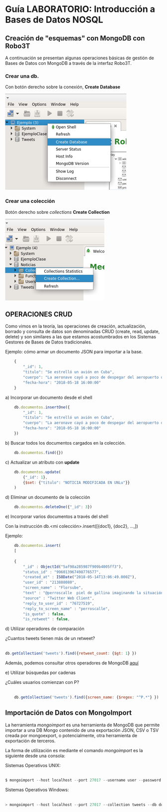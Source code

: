 # Guía LABORATORIO: Introducción a Bases de Datos NOSQL

## Creación de "esquemas" con MongoDB con Robo3T

A continuación se presentan algunas operaciones básicas de gestión de Bases de Datos con MongoDB a través de la interfaz Robo3T.

### Crear una db. 
Con botón derecho sobre la conexión, __Create Database__


![crear db](./imgs/Mongo-creardb.png)


### Crear una colección
Botón derecho sobre *collections* __Create Collection__

![crear col](./imgs/Mongo-crearcol.png)


## OPERACIONES CRUD

Como vimos en la teoría, las operaciones de creación, actualización, borrado y consulta de datos son denominadas CRUD (create, read, update, delete) y son similares a las que estamos acostumbrados en los Sistemas Gestores de Bases de Datos tradicionales.

Ejemplo: cómo armar un documento JSON para importar a la base.

```javascript
    { 
        "_id": 1,
        "titulo": "Se estrelló un avión en Cuba",
        "cuerpo": "La aeronave cayó a poco de despegar del aeropuerto de La Habana. Era un Boeing 737 de una compañía aérea subsidiaria de Cubana de Aviación. El presidente cubano Miguel Díaz-Canel se dirigió de inmediato al lugar del accidente.",
        "fecha-hora": "2018-05-18 16:00:00"
    }
```

a) Incorporar un documento desde el shell

```javascript
    db.documentos.insertOne({ 
        "_id": 1,
        "titulo": "Se estrelló un avión en Cuba",
        "cuerpo": "La aeronave cayó a poco de despegar del aeropuerto de La Habana. Era un Boeing 737 de una compañía aérea subsidiaria de Cubana de Aviación. El presidente cubano Miguel Díaz-Canel se dirigió de inmediato al lugar del accidente.",
        "fecha-hora": "2018-05-18 16:00:00"
    })
```    

b) Buscar todos los documentos cargados en la colección.
```javascript
    db.documentos.find({})
```

c) Actualizar un atributo con __update__

```javascript
    db.documentos.update(
        {"_id": 1},
        {$set: {"titulo": "NOTICIA MODIFICADA EN UNLu"}}
    )
```

d) Eliminar un documento de la colección

```javascript
    db.documentos.deleteOne({"_id": 3})
```
    
e) Incorporar varios documentos a través del shell

Con la instrucción db.<mi colección>.insert([{doc1}, {doc2}, ...,])

Ejemplo:

```javascript
    db.documentos.insert(
    [
        
    {
        "_id" : ObjectId("5af98a285987f909b4005ff3"),
        "status_id" : "996013967498776577",
        "created_at" : ISODate("2018-05-14T13:06:49.000Z"),
        "user_id" : "213888080",
        "screen_name" : "Florsube",
        "text" : "@perroscalle  piel de gallina imaginando la situación de Alejandro!cada uno con sus montruos, jajaja, y nosotros preocupados por el dólar y la inflación! tiburón, qué buscas en la orilla?",
        "source" : "Twitter Web Client",
        "reply_to_user_id" : "76727519",
        "reply_to_screen_name" : "perroscalle",
        "is_quote" : false,
        "is_retweet" : false,
```

d) Utilizar operadores de comparación

¿Cuantos tweets tienen más de un retweet?

```javascript

db.getCollection('tweets').find({retweet_count: {$gt: 1} })

```
Además, podemos consultar otros operadores de MongoDB [aquí](https://docs.mongodb.com/manual/reference/operator/query-comparison/)

e) Utilizar búsquedas por cadenas

¿Cuáles usuarios comienzan con P?

```javascript

    db.getCollection('tweets').find({screen_name: {$regex: "^P.*"} })
```

## Importación de Datos con MongoImport

La herramienta _mongoimport_ es una herramienta de MongoDB que permite importar a una DB Mongo contenido de una exportación JSON, CSV o TSV creada por mongoexport, o potencialmente, otra herramienta de exportación de terceros.

La forma de utilización es mediante el comando _mongoimport_ es la siguiente desde una consola:

Sistemas Operativos UNIX:
```javascript

$ mongoimport --host localhost --port 27017 --username user --password "pass" --collection tweets --db dolar --file /home/juan/Escritorio/dolar.json

```

Sistemas Operativos Windows:
```javascript

> mongoimport --host localhost --port 27017 --collection tweets --db dolar --file C:\Users\unlu\dolar.json

```

